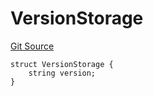 # VersionStorage
[Git Source](https://github.com/thrackle-io/tron/blob/7233064f299d77880af0e175a21e23e2f8b85f56/src/protocol/diamond/VersionFacetLib.sol)


```solidity
struct VersionStorage {
    string version;
}
```

